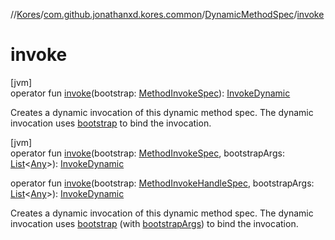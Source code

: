 //[Kores](../../../index.md)/[com.github.jonathanxd.kores.common](../index.md)/[DynamicMethodSpec](index.md)/[invoke](invoke.md)

# invoke

[jvm]\
operator fun [invoke](invoke.md)(bootstrap: [MethodInvokeSpec](../-method-invoke-spec/index.md)): [InvokeDynamic](../../com.github.jonathanxd.kores.base/-invoke-dynamic/index.md)

Creates a dynamic invocation of this dynamic method spec. The dynamic invocation uses [bootstrap](invoke.md) to bind the invocation.

[jvm]\
operator fun [invoke](invoke.md)(bootstrap: [MethodInvokeSpec](../-method-invoke-spec/index.md), bootstrapArgs: [List](https://kotlinlang.org/api/latest/jvm/stdlib/kotlin.collections/-list/index.html)<[Any](https://kotlinlang.org/api/latest/jvm/stdlib/kotlin/-any/index.html)>): [InvokeDynamic](../../com.github.jonathanxd.kores.base/-invoke-dynamic/index.md)

operator fun [invoke](invoke.md)(bootstrap: [MethodInvokeHandleSpec](../-method-invoke-handle-spec/index.md), bootstrapArgs: [List](https://kotlinlang.org/api/latest/jvm/stdlib/kotlin.collections/-list/index.html)<[Any](https://kotlinlang.org/api/latest/jvm/stdlib/kotlin/-any/index.html)>): [InvokeDynamic](../../com.github.jonathanxd.kores.base/-invoke-dynamic/index.md)

Creates a dynamic invocation of this dynamic method spec. The dynamic invocation uses [bootstrap](invoke.md) (with [bootstrapArgs](invoke.md)) to bind the invocation.
